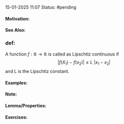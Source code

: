 15-01-2025 11:07
Status: #pending
#### Motivation:
#### See Also:
### def:
A function $f:\mathbb{R}\to \mathbb{R}$ is called as Lipschtiz continuous if $$
|f(X_{1})-f(x_{2})|\leq L\:|x_{1}-x_{2}|
$$
and L is the Lipschtiz constant.
#### Examples:
#### Note:

#### Lemma/Properties:
#### Exercises:



